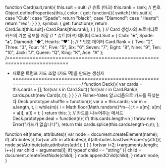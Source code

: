 function Card(suit,rank){
	this.suit = suit;	// 슈트 (마크)
	this.rank = rank;	// 번호
	Object.defineProperties(this,{
		color: {
			get: function(){
				switch( this.suit ){
				 	case "Club":    case "Spade": return "black";
				 	case "Diamond": case "Hearts": return "red";
				}
			}
		},
		symbol: {
			get: function(){ return Card.Suit[this.suit]+Card.Rank[this.rank]; }
		}
	});
}
// Card 생성자의 프로퍼티로 카드의 기본 정보를 저장
// * 슈트(마크) 데이터
Card.Suit = { Club: "♣", Spade: "♠", Diamond: "◆", Hearts: "♥" };
// * 번호 데이터
Card.Rank = {
	Two: "2", Three: "3", Four: "4", Five: "5", Six: "6", Seven: "7",
	Eight: "8", Nine: "9", Ten: "10", Jack: "J", Queen: "Q", King: "K", Ace: "A"
};
/*===========================================================================*
 * 새로운 트럼프 카드 조합 (카드 덱)을 만드는 생성자
 *===========================================================================*/
function Deck(){
	var cards = this.cards = [];
	for(var s in Card.Suit){
		for(var r in Card.Rank){
			cards.push(new Card(s,r));
		}
	}
}
// Fisher-Yates 알고리즘으로 카드를 뒤섞는다
Deck.prototype.shuffle = function(){
	var a = this.cards;
	var m = a.length, t, i;
	while(m){
		i = Math.floor(Math.random()*m--);
		t = a[m]; a[m] = a[i]; a[i] = t;
	}
	return this;
};
// 카드를 나누어주는 메서드
Deck.prototype.deal = function(n){
	if( this.cards.length<n ) throw new Error("카드가 없습니다");
	return this.cards.splice(this.cards.length-n,n);
};

function elt(name, attributes){
	var node = document.createElement(name);
	if( attributes ){
		for(var attr in attributes){
			if(attributes.hasOwnProperty(attr)){
				node.setAttribute(attr,attributes[attr]);
			}
		}
	}
	for(var i=2; i<arguments.length; i++){
		var child = arguments[i];
		if( typeof child == "string" ){
			child = document.createTextNode(child);
		}
		node.appendChild(child);
	}
	return node;
}
